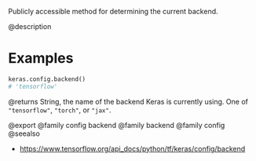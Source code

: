 Publicly accessible method for determining the current backend.

@description

# Examples
```python
keras.config.backend()
# 'tensorflow'
```

@returns
String, the name of the backend Keras is currently using. One of
`"tensorflow"`, `"torch"`, or `"jax"`.

@export
@family config backend
@family backend
@family config
@seealso
+ <https://www.tensorflow.org/api_docs/python/tf/keras/config/backend>
